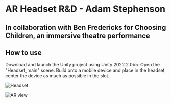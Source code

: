 # AR Headset R&D - Adam Stephenson
## In collaboration with Ben Fredericks for Choosing Children, an immersive theatre performance

## How to use
Download and launch the Unity project using Unity 2022.2.0b5.
Open the "Headset_main" scene.
Build onto a mobile device and place in the headset, center the device as much as possible in the slot.

![Headset](https://user-images.githubusercontent.com/33556576/223178299-0814afc4-1b9d-4872-8eeb-9cbfd044f0df.jpg)

![AR view](https://user-images.githubusercontent.com/33556576/223178512-5b35d17d-b8d7-45d8-bcfb-fcd1670ace65.jpg)
